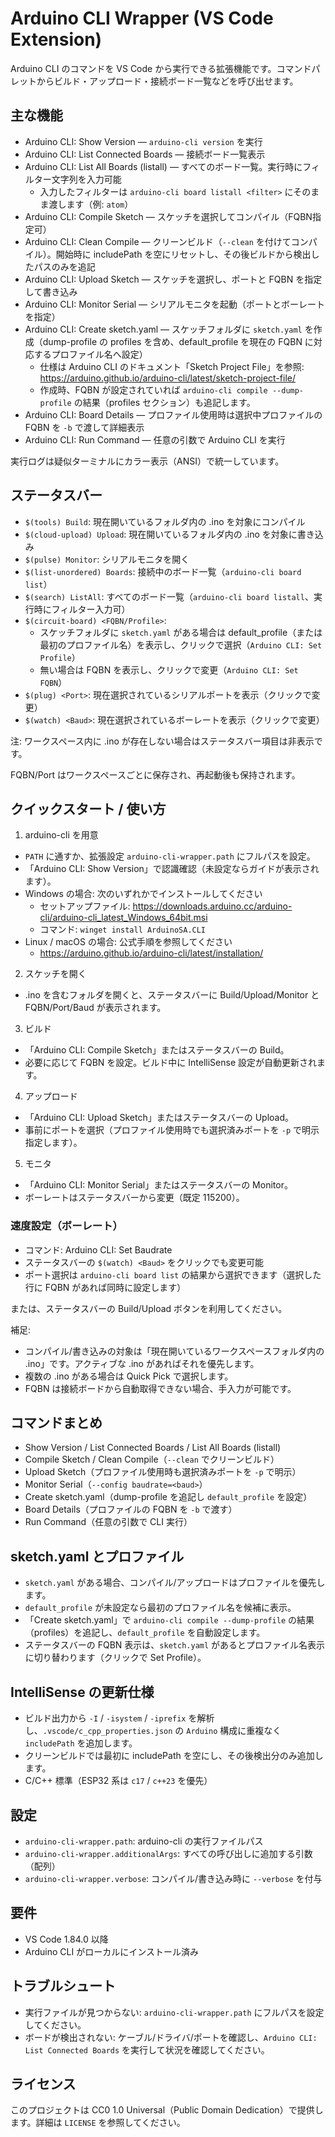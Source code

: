 # Arduino CLI Wrapper (VS Code Extension)

Arduino CLI のコマンドを VS Code から実行できる拡張機能です。コマンドパレットからビルド・アップロード・接続ボード一覧などを呼び出せます。

## 主な機能

- Arduino CLI: Show Version — `arduino-cli version` を実行
- Arduino CLI: List Connected Boards — 接続ボード一覧表示
- Arduino CLI: List All Boards (listall) — すべてのボード一覧。実行時にフィルター文字列を入力可能
  - 入力したフィルターは `arduino-cli board listall <filter>` にそのまま渡します（例: `atom`）
- Arduino CLI: Compile Sketch — スケッチを選択してコンパイル（FQBN指定可）
- Arduino CLI: Clean Compile — クリーンビルド（`--clean` を付けてコンパイル）。開始時に includePath を空にリセットし、その後ビルドから検出したパスのみを追記
- Arduino CLI: Upload Sketch — スケッチを選択し、ポートと FQBN を指定して書き込み
- Arduino CLI: Monitor Serial — シリアルモニタを起動（ポートとボーレートを指定）
- Arduino CLI: Create sketch.yaml — スケッチフォルダに `sketch.yaml` を作成（dump-profile の profiles を含め、default_profile を現在の FQBN に対応するプロファイル名へ設定）
  - 仕様は Arduino CLI のドキュメント「Sketch Project File」を参照: https://arduino.github.io/arduino-cli/latest/sketch-project-file/
  - 作成時、FQBN が設定されていれば `arduino-cli compile --dump-profile` の結果（profiles セクション）も追記します。
- Arduino CLI: Board Details — プロファイル使用時は選択中プロファイルの FQBN を `-b` で渡して詳細表示
- Arduino CLI: Run Command — 任意の引数で Arduino CLI を実行

実行ログは疑似ターミナルにカラー表示（ANSI）で統一しています。

## ステータスバー

- `$(tools) Build`: 現在開いているフォルダ内の .ino を対象にコンパイル
- `$(cloud-upload) Upload`: 現在開いているフォルダ内の .ino を対象に書き込み
- `$(pulse) Monitor`: シリアルモニタを開く
- `$(list-unordered) Boards`: 接続中のボード一覧（`arduino-cli board list`）
- `$(search) ListAll`: すべてのボード一覧（`arduino-cli board listall`、実行時にフィルター入力可）
- `$(circuit-board) <FQBN/Profile>`:
  - スケッチフォルダに `sketch.yaml` がある場合は default_profile（または最初のプロファイル名）を表示し、クリックで選択（`Arduino CLI: Set Profile`）
  - 無い場合は FQBN を表示し、クリックで変更（`Arduino CLI: Set FQBN`）
- `$(plug) <Port>`: 現在選択されているシリアルポートを表示（クリックで変更）
- `$(watch) <Baud>`: 現在選択されているボーレートを表示（クリックで変更）

注: ワークスペース内に .ino が存在しない場合はステータスバー項目は非表示です。

FQBN/Port はワークスペースごとに保存され、再起動後も保持されます。

## クイックスタート / 使い方

1) arduino-cli を用意
- `PATH` に通すか、拡張設定 `arduino-cli-wrapper.path` にフルパスを設定。
- 「Arduino CLI: Show Version」で認識確認（未設定ならガイドが表示されます）。
 - Windows の場合: 次のいずれかでインストールしてください
   - セットアップファイル: https://downloads.arduino.cc/arduino-cli/arduino-cli_latest_Windows_64bit.msi
   - コマンド: `winget install ArduinoSA.CLI`
 - Linux / macOS の場合: 公式手順を参照してください
   - https://arduino.github.io/arduino-cli/latest/installation/

2) スケッチを開く
- .ino を含むフォルダを開くと、ステータスバーに Build/Upload/Monitor と FQBN/Port/Baud が表示されます。

3) ビルド
- 「Arduino CLI: Compile Sketch」またはステータスバーの Build。
- 必要に応じて FQBN を設定。ビルド中に IntelliSense 設定が自動更新されます。

4) アップロード
- 「Arduino CLI: Upload Sketch」またはステータスバーの Upload。
- 事前にポートを選択（プロファイル使用時でも選択済みポートを `-p` で明示指定します）。

5) モニタ
- 「Arduino CLI: Monitor Serial」またはステータスバーの Monitor。
- ボーレートはステータスバーから変更（既定 115200）。

### 速度設定（ボーレート）

- コマンド: Arduino CLI: Set Baudrate
- ステータスバーの `$(watch) <Baud>` をクリックでも変更可能
- ポート選択は `arduino-cli board list` の結果から選択できます（選択した行に FQBN があれば同時に設定します）

または、ステータスバーの Build/Upload ボタンを利用してください。

補足:
- コンパイル/書き込みの対象は「現在開いているワークスペースフォルダ内の .ino」です。アクティブな .ino があればそれを優先します。
- 複数の .ino がある場合は Quick Pick で選択します。
- FQBN は接続ボードから自動取得できない場合、手入力が可能です。

## コマンドまとめ

- Show Version / List Connected Boards / List All Boards (listall)
- Compile Sketch / Clean Compile（`--clean` でクリーンビルド）
- Upload Sketch（プロファイル使用時も選択済みポートを `-p` で明示）
- Monitor Serial（`--config baudrate=<baud>`）
- Create sketch.yaml（dump-profile を追記し `default_profile` を設定）
- Board Details（プロファイルの FQBN を `-b` で渡す）
- Run Command（任意の引数で CLI 実行）

## sketch.yaml とプロファイル

- `sketch.yaml` がある場合、コンパイル/アップロードはプロファイルを優先します。
- `default_profile` が未設定なら最初のプロファイル名を候補に表示。
- 「Create sketch.yaml」で `arduino-cli compile --dump-profile` の結果（profiles）を追記し、`default_profile` を自動設定します。
- ステータスバーの FQBN 表示は、`sketch.yaml` があるとプロファイル名表示に切り替わります（クリックで Set Profile）。

## IntelliSense の更新仕様

- ビルド出力から `-I` / `-isystem` / `-iprefix` を解析し、`.vscode/c_cpp_properties.json` の `Arduino` 構成に重複なく `includePath` を追加します。
- クリーンビルドでは最初に includePath を空にし、その後検出分のみ追加します。
- C/C++ 標準（ESP32 系は `c17` / `c++23` を優先）

## 設定

- `arduino-cli-wrapper.path`: arduino-cli の実行ファイルパス
- `arduino-cli-wrapper.additionalArgs`: すべての呼び出しに追加する引数（配列）
- `arduino-cli-wrapper.verbose`: コンパイル/書き込み時に `--verbose` を付与

## 要件

- VS Code 1.84.0 以降
- Arduino CLI がローカルにインストール済み

## トラブルシュート

- 実行ファイルが見つからない: `arduino-cli-wrapper.path` にフルパスを設定してください。
- ボードが検出されない: ケーブル/ドライバ/ポートを確認し、`Arduino CLI: List Connected Boards` を実行して状況を確認してください。

## ライセンス

このプロジェクトは CC0 1.0 Universal（Public Domain Dedication）で提供します。詳細は `LICENSE` を参照してください。
